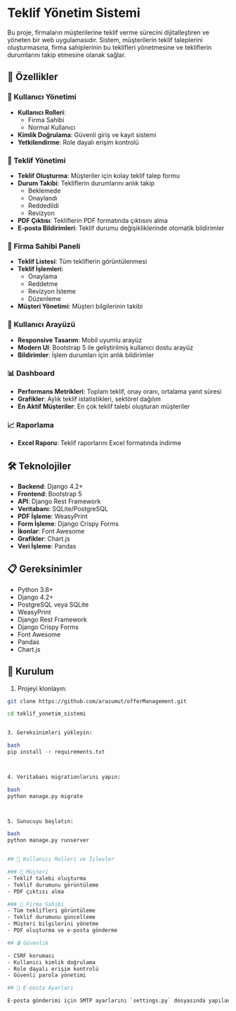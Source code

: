 # Teklif Yönetim Sistemi

Bu proje, firmaların müşterilerine teklif verme sürecini dijitalleştiren ve yöneten bir web uygulamasıdır. Sistem, müşterilerin teklif taleplerini oluşturmasına, firma sahiplerinin bu teklifleri yönetmesine ve tekliflerin durumlarını takip etmesine olanak sağlar.

## 🚀 Özellikler

### 👥 Kullanıcı Yönetimi
- **Kullanıcı Rolleri**: 
  - Firma Sahibi
  - Normal Kullanıcı
- **Kimlik Doğrulama**: Güvenli giriş ve kayıt sistemi
- **Yetkilendirme**: Role dayalı erişim kontrolü

### 📝 Teklif Yönetimi
- **Teklif Oluşturma**: Müşteriler için kolay teklif talep formu
- **Durum Takibi**: Tekliflerin durumlarını anlık takip
  - Beklemede
  - Onaylandı
  - Reddedildi
  - Revizyon
- **PDF Çıktısı**: Tekliflerin PDF formatında çıktısını alma
- **E-posta Bildirimleri**: Teklif durumu değişikliklerinde otomatik bildirimler

### 💼 Firma Sahibi Paneli
- **Teklif Listesi**: Tüm tekliflerin görüntülenmesi
- **Teklif İşlemleri**:
  - Onaylama
  - Reddetme
  - Revizyon İsteme
  - Düzenleme
- **Müşteri Yönetimi**: Müşteri bilgilerinin takibi

### 🎨 Kullanıcı Arayüzü
- **Responsive Tasarım**: Mobil uyumlu arayüz
- **Modern UI**: Bootstrap 5 ile geliştirilmiş kullanıcı dostu arayüz
- **Bildirimler**: İşlem durumları için anlık bildirimler

### 📊 Dashboard
- **Performans Metrikleri**: Toplam teklif, onay oranı, ortalama yanıt süresi
- **Grafikler**: Aylık teklif istatistikleri, sektörel dağılım
- **En Aktif Müşteriler**: En çok teklif talebi oluşturan müşteriler

### 📈 Raporlama
- **Excel Raporu**: Teklif raporlarını Excel formatında indirme

## 🛠 Teknolojiler

- **Backend**: Django 4.2+
- **Frontend**: Bootstrap 5
- **API**: Django Rest Framework
- **Veritabanı**: SQLite/PostgreSQL
- **PDF İşleme**: WeasyPrint
- **Form İşleme**: Django Crispy Forms
- **İkonlar**: Font Awesome
- **Grafikler**: Chart.js
- **Veri İşleme**: Pandas

## 📋 Gereksinimler 

- Python 3.8+
- Django 4.2+
- PostgreSQL veya SQLite
- WeasyPrint
- Django Rest Framework
- Django Crispy Forms
- Font Awesome
- Pandas
- Chart.js

## 🚀 Kurulum

1. Projeyi klonlayın:

```bash
git clone https://github.com/arazumut/offerManagement.git

cd teklif_yonetim_sistemi


3. Gereksinimleri yükleyin:

bash
pip install -r requirements.txt



4. Veritabanı migrationlarını yapın:

bash
python manage.py migrate



5. Sunucuyu başlatın:

bash
python manage.py runserver


## 👥 Kullanıcı Rolleri ve İşlevler

### 📱 Müşteri
- Teklif talebi oluşturma
- Teklif durumunu görüntüleme
- PDF çıktısı alma

### 👔 Firma Sahibi
- Tüm teklifleri görüntüleme
- Teklif durumunu güncelleme
- Müşteri bilgilerini yönetme
- PDF oluşturma ve e-posta gönderme

## 🔒 Güvenlik

- CSRF koruması
- Kullanıcı kimlik doğrulama
- Role dayalı erişim kontrolü
- Güvenli parola yönetimi

## 📧 E-posta Ayarları

E-posta gönderimi için SMTP ayarlarını `settings.py` dosyasında yapılandırın:






